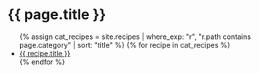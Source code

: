 <div class="prose prose-invert max-w-none">
  <h1>{{ page.title }}</h1>
  <ul class="space-y-2">
      {% assign cat_recipes = site.recipes | where_exp: "r", "r.path contains page.category" | sort: "title" %}
      {% for recipe in cat_recipes %}
      <li>
        <a href="{{ recipe.url | relative_url }}" class="text-yellow-300 hover:text-yellow-500 underline">
          {{ recipe.title }}
        </a>
      </li>
    {% endfor %}
  </ul>
</div>
